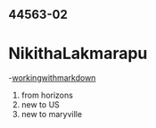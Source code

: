 ## 44563-02
# NikithaLakmarapu
-[workingwithmarkdown](https://github.com/profcase/working-with-markdown)
1. from horizons
1. new to US
1. new to maryville
